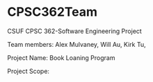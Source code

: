 # CPSC362Team
CSUF CPSC 362-Software Engineering Project

Team members:
	Alex Mulvaney,
	Will Au,
	Kirk Tu,

Project Name: Book Loaning Program

Project Scope:
